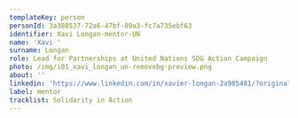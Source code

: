 ```yaml
---
templateKey: person
personId: 3a388537-72a6-47bf-89a3-fc7a735ebf63
identifier: Xavi Longan-mentor-UN
name: 'Xavi '
surname: Longan
role: Lead for Partnerships at United Nations SDG Action Campaign
photo: /img/i01_xavi_longan_un-removebg-preview.png
about: ''
linkedin: 'https://www.linkedin.com/in/xavier-longan-2a985481/?originalSubdomain=de'
label: mentor
tracklist: Solidarity in Action
---
```

